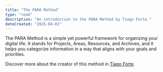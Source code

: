 ```yaml
---
title: "The PARA Method"
type: "read"
description: "An introduction to the PARA Method by Tiago Forte."
dateCreated: "2025-04-01"
---
```


The PARA Method is a simple yet powerful framework for organizing your digital life. It stands for Projects, Areas, Resources, and Archives, and it helps you categorize information in a way that aligns with your goals and priorities.

Discover more about the creator of this method in [Tiago Forte](./tiago-forte.md).
